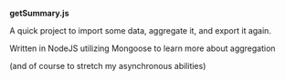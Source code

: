 **getSummary.js**

A quick project to import some data, aggregate it, and export it again.


Written in NodeJS utilizing Mongoose to learn more about aggregation

(and of course to stretch my asynchronous abilities)